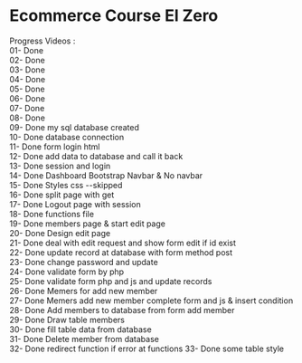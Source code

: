 # Ecommerce Course El Zero
Progress Videos :  
01- Done  
02- Done  
03- Done  
04- Done  
05- Done  
06- Done  
07- Done  
08- Done  
09- Done my sql database created  
10- Done database connection  
11- Done form login html  
12- Done add data to database and call it back  
13- Done session and login  
14- Done Dashboard Bootstrap Navbar & No navbar    
15- Done Styles css --skipped  
16- Done split page with get  
17- Done Logout page with session  
18- Done functions file  
19- Done members page & start edit page  
20- Done Design edit page  
21- Done deal with edit request and show form edit if id exist  
22- Done update record at database with form method post  
23- Done change password and update  
24- Done validate form by php  
25- Done validate form php and js and update records  
26- Done Memers for add new member  
27- Done Memers add new member complete form and js & insert condition  
28- Done Add members to database from form add member  
29- Done Draw table members  
30- Done fill table data from database  
31- Done Delete member from database  
32- Done redirect function if error at functions 
33- Done some table style  